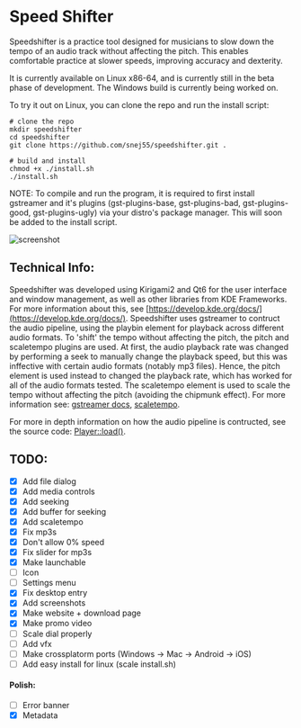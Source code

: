 # Speed Shifter

Speedshifter is a practice tool designed for musicians to slow down the tempo of an audio track without affecting the pitch. This enables comfortable practice at slower speeds, improving accuracy and dexterity.

It is currently available on Linux x86-64, and is currently still in the beta phase of development. The Windows build is currently being worked on.

To try it out on Linux, you can clone the repo and run the install script:
```
# clone the repo
mkdir speedshifter
cd speedshifter
git clone https://github.com/snej55/speedshifter.git .

# build and install
chmod +x ./install.sh
./install.sh
```

NOTE: To compile and run the program, it is required to first install gstreamer and it's plugins (gst-plugins-base, gst-plugins-bad, gst-plugins-good, gst-plugins-ugly) via your distro's package manager. This will soon be added to the install script. 

![screenshot](https://hc-cdn.hel1.your-objectstorage.com/s/v3/dc2dfeb3468823cc64fd2bceddc2b5c2400cf9cf_image.png)

## Technical Info:
Speedshifter was developed using Kirigami2 and Qt6 for the user interface and window management, as well as other libraries from KDE Frameworks. For more information about this, see [https://develop.kde.org/docs/](https://develop.kde.org/docs/). Speedshifter uses gstreamer to contruct the audio pipeline, using the playbin element for playback across different audio formats. To 'shift' the tempo without affecting the pitch, the pitch and scaletempo plugins are used. At first, the audio playback rate was changed by performing a seek to manually change the playback speed, but this was inffective with certain audio formats (notably mp3 files). Hence, the pitch element is used instead to changed the playback rate, which has worked for all of the audio formats tested. The scaletempo element is used to scale the tempo without affecting the pitch (avoiding the chipmunk effect). For more information see: [gstreamer docs](https://gstreamer.freedesktop.org/documentation/?gi-language=c), [scaletempo](https://gstreamer.freedesktop.org/documentation/audiofx/scaletempo.html?gi-language=c).

For more in depth information on how the audio pipeline is contructed, see the source code: [Player::load()](https://github.com/snej55/speedshifter/blob/main/src/player.cpp#L88). 

## TODO:

- [X] Add file dialog
- [X] Add media controls
- [X] Add seeking
- [X] Add buffer for seeking
- [X] Add scaletempo
- [X] Fix mp3s
- [X] Don't allow 0% speed
- [X] Fix slider for mp3s
- [X] Make launchable
- [ ] Icon
- [ ] Settings menu
- [X] Fix desktop entry
- [X] Add screenshots
- [X] Make website + download page
- [X] Make promo video
- [ ] Scale dial properly
- [ ] Add vfx
- [ ] Make crossplatorm ports (Windows -> Mac -> Android -> iOS)
- [ ] Add easy install for linux (scale install.sh)

#### Polish:

 - [ ] Error banner
 - [X] Metadata
